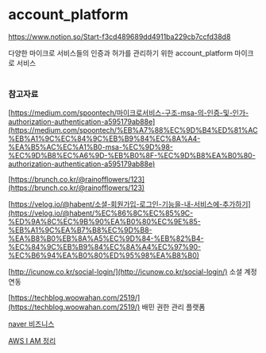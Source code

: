 # account_platform
https://www.notion.so/Start-f3cd489689dd4911ba229cb7ccfd38d8


다양한 마이크로 서비스들의 인증과 허가를 관리하기 위한 account_platform 마이크로 서비스
<br> <br>


### 참고자료

[https://medium.com/spoontech/마이크로서비스-구조-msa-의-인증-및-인가-authorization-authentication-a595179ab88e](https://medium.com/spoontech/%EB%A7%88%EC%9D%B4%ED%81%AC%EB%A1%9C%EC%84%9C%EB%B9%84%EC%8A%A4-%EA%B5%AC%EC%A1%B0-msa-%EC%9D%98-%EC%9D%B8%EC%A6%9D-%EB%B0%8F-%EC%9D%B8%EA%B0%80-authorization-authentication-a595179ab88e)

[https://brunch.co.kr/@rainofflowers/123](https://brunch.co.kr/@rainofflowers/123)

[https://velog.io/@habent/소셜-회원가입-로그인-기능을-내-서비스에-추가하기](https://velog.io/@habent/%EC%86%8C%EC%85%9C-%ED%9A%8C%EC%9B%90%EA%B0%80%EC%9E%85-%EB%A1%9C%EA%B7%B8%EC%9D%B8-%EA%B8%B0%EB%8A%A5%EC%9D%84-%EB%82%B4-%EC%84%9C%EB%B9%84%EC%8A%A4%EC%97%90-%EC%B6%94%EA%B0%80%ED%95%98%EA%B8%B0)

[http://icunow.co.kr/social-login/](http://icunow.co.kr/social-login/) 소셜 계정 연동

[https://techblog.woowahan.com/2519/](https://techblog.woowahan.com/2519/) 배민 권한 관리 플랫폼

[naver 비즈니스](https://www.notion.so/naver-c4619f7707b7481ea1839bae38101834)

[AWS I AM 정리](https://www.notion.so/AWS-I-AM-63d318667e2f412bab6afa36772e04bf)
